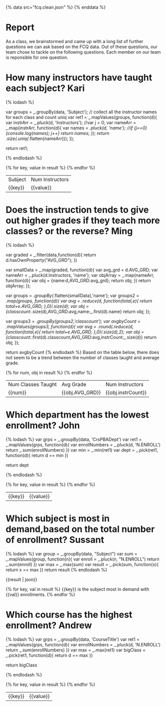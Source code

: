 {% data src="fcq.clean.json" %}
{% enddata %}

# Report

As a class, we brainstormed and came up with a long list of further questions we
can ask based on the FCQ data. Out of these questions, our team chose to tackle on
the following questions. Each member on our team is reponsible for one question.

# How many instructors have taught each subject? Kari

{% lodash %}



var groups = _.groupBy(data, 'Subject');
// collect all the instructor names for each class and count uniq
var ret1 = _.mapValues(groups, function(d){
 	var instrArr = _.pluck(d, 'Instructors');
 	//var j = 0;
 	var nameArr = _.map(instrArr, function(d){
 		var names = _.pluck(d, 'name');
 		//if (j==0){console.log(names); j++}
 		return names;
 	});
 	return _.size(_.uniq(_.flatten(nameArr)));
});

return ret1;

{% endlodash %}

<table><tr><td>Subject</td>
	<td>Num Instructors</td></tr>
{% for key, value in result %}
    <tr>
        <td>{{key}}</td>
        <td>{{value}}</td>
    </tr>
{% endfor %}
</table>

# Does the instruction tends to give out higher grades if they teach more classes? or the reverse? Ming

{% lodash %}

var graded = _.filter(data,function(d){
	return d.hasOwnProperty("AVG_GRD");
})

var smallData = _.map(graded, function(d){
	var avg_grd = d.AVG_GRD;
	var nameArr = _.pluck(d.Instructors, 'name');
 	var objArray = _.map(nameArr, function(d){
 		var obj = {name:d,AVG_GRD:avg_grd};
 		return obj;
 	})
 	return objArray;
});

var groups = _.groupBy(_.flatten(smallData),'name');
var groups2 = _.map(groups, function(d){
	var avg = _.reduce(d, function(total,e){
		return total+e.AVG_GRD;
	},0)/_.size(d);
	var obj = {classcount:_.size(d),AVG_GRD:avg,name:_.first(d).name}
	return obj;
});

var groups3 = _.groupBy(groups2,'classcount');
var avgbyCount = _.mapValues(groups3, function(d){
	var avg = _.round(_.reduce(d, function(total,e){
		return total+e.AVG_GRD;
	},0)/_.size(d),2);
	var obj = {classcount:_.first(d).classcount,AVG_GRD:avg,instrCount:_.size(d)}
	return obj;
});


return avgbyCount
{% endlodash %}
Based on the table below, there does not seem to be a trend between the number of classes taught and average grade.
<table><tr><td>Num Classes Taught</td>
	<td>Avg Grade</td><td>Num Instructors</td>
	</tr>
{% for num, obj in result %}
    <tr>
        <td>{{num}}</td>
        <td>{{obj.AVG_GRD}}</td>
        <td>{{obj.instrCount}}
    </tr>
{% endfor %}
</table>


# Which department has the lowest enrollment? John

{% lodash %}
var grps = _.groupBy(data, 'CrsPBADept')
var ret1 = _.mapValues(grps, function(d){
  var enrollNumbers = _.pluck(d, 'N.ENROLL')
  return _.sum(enrollNumbers)
  })
  var min = _.min(ret1)
  var dept = _.pick(ret1, function(d){
    return d == min
    })

return dept

{% endlodash %}
<table>
{% for key, value in result %}
    <tr>
        <td>{{key}}</td>
        <td>{{value}}</td>
    </tr>
{% endfor %}
</table>


# Which subject is most in demand,based on the total number of enrollment? Sussant

{% lodash %}
var group = _.groupBy(data, "Subject")
var sum = _.mapValues(group, function(n){
    var enroll = _.pluck(n, "N.ENROLL")
    return _.sum(enroll)
})
var max = _.max(sum)
var result = _.pick(sum, function(x){
    return x == max
})
return result
{% endlodash %}


{{result | json}}

{% for key, val in result %}
{{key}} is the subject most in demand with {{val}} enrollments.
{% endfor %}

# Which course has the highest enrollment? Andrew

{% lodash %}
var grps = _.groupBy(data, 'CourseTitle')
var ret1 = _.mapValues(grps, function(d){
  var enrollNumbers = _.pluck(d, 'N.ENROLL')
  return _.sum(enrollNumbers)
  })
  var max = _.max(ret1)
  var bigClass = _.pick(ret1, function(d){
    return d == max
    })

return bigClass

{% endlodash %}

<table>
{% for key, value in result %}
    <tr>
        <td>{{key}}</td>
        <td>{{value}}</td>
    </tr>
{% endfor %}
</table>
